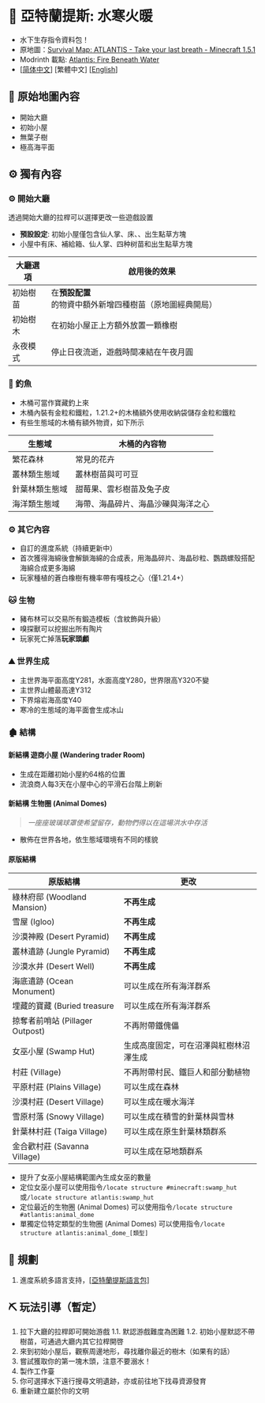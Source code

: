 # 🌊 亞特蘭提斯: 水寒火暖

- 水下生存指令資料包！
- 原地圖：[Survival Map: ATLANTIS - Take your last breath - Minecraft 1.5.1](https://www.planetminecraft.com/project/survival-map-atlantis---take-your-last-breath---minecraft-151/)
- Modrinth 載點: [Atlantis: Fire Beneath Water](https://modrinth.com/datapack/atlantis-firebeneathwater)
- [[简体中文](https://github.com/Mzhuangshao/atlantis/blob/main/README.md)]   [繁體中文]   [[English](https://github.com/Mzhuangshao/atlantis/blob/main/README_en_us.md)]

## 🔱 原始地圖內容

- 開始大廳
- 初始小屋
- 無葉子樹
- 極高海平面

## ⚙️ 獨有內容

### ⚙️ 開始大廳

透過開始大廳的拉桿可以選擇更改一些遊戲設置

- **預設設定**: 初始小屋僅包含仙人掌、床、、出生點草方塊
- 小屋中有床、補給箱、仙人掌、四种树苗和出生點草方塊

| 大廳選項 | 啟用後的效果 |
|------------|-------------------------------------------------------|
| 初始樹苗 | 在**預設配置**的物資中額外新增四種樹苗（原地圖經典開局） |
| 初始樹木 | 在初始小屋正上方額外放置一顆橡樹 |
| 永夜模式 | 停止日夜流逝，遊戲時間凍結在午夜月圓 |

### 🎣 釣魚

- 木桶可當作寶藏釣上來
- 木桶內裝有金粒和鐵粒，1.21.2+的木桶額外使用收納袋儲存金粒和鐵粒
- 有些生態域的木桶有額外物資，如下所示

| 生態域 | 木桶的內容物 |
|--------------|------------------------------------------------ |
| 繁花森林 | 常見的花卉 |
| 叢林類生態域 | 叢林樹苗與可可豆 |
| 針葉林類生態域 | 甜莓果、雲杉樹苗及兔子皮 |
| 海洋類生態域 | 海帶、海晶碎片、海晶沙礫與海洋之心 |

### ⚙️ 其它內容

- 自訂的進度系統（持續更新中）
- 首次獲得海綿後會解鎖海綿的合成表，用海晶碎片、海晶砂粒、鸚鵡螺殼搭配海綿合成更多海綿
- 玩家種植的蒼白橡樹有機率帶有嘎枝之心（僅1.​​21.4+）

### 🐱 生物

- 豬布林可以交易所有鍛造模板（含紋飾與升級）
- 嗅探獸可以挖掘出所有陶片
- 玩家死亡掉落**玩家頭顱**

### ⛰ 世界生成

- 主世界海平面高度Y281，水面高度Y280，世界限高Y320不變
- 主世界山體最高達Y312
- 下界熔岩海高度Y40
- 寒冷的生態域的海平面會生成冰山

### 🏚 結構

#### 新結構 遊商小屋 (Wandering trader Room)

- 生成在距離初始小屋約64格的位置
- 流浪商人每3天在小屋中心的平滑石台階上刷新

#### 新結構 生物圈 (Animal Domes)

> *一座座玻璃球罩使希望留存，動物們得以在這場洪水中存活*

- 散佈在世界各地，依生態域環境有不同的樣貌

#### 原版結構

| 原版結構                        | 更改             |
|-------------------------------- |---------------------------------------- |
| 綠林府邸 (Woodland Mansion)     | **不再生成**                            |
| 雪屋 (Igloo)                    | **不再生成**                          |
| 沙漠神殿 (Desert Pyramid)       | **不再生成**                            |
| 叢林遺跡 (Jungle Pyramid)       | **不再生成**                             |
| 沙漠水井 (Desert Well)          | **不再生成**                        |
| 海底遺跡 (Ocean Monument)       | 可以生成在所有海洋群系                    |
| 埋藏的寶藏 (Buried treasure     | 可以生成在所有海洋群系                      |
| 掠奪者前哨站 (Pillager Outpost) | 不再附帶鐵傀儡                        |
| 女巫小屋 (Swamp Hut)            | 生成高度固定，可在沼澤與紅樹林沼澤生成 |
| 村莊 (Village)                  | 不再附帶村民、鐵巨人和部分動植物        |
| 平原村莊 (Plains Village)       | 可以生成在森林                       |
| 沙漠村莊 (Desert Village)       | 可以生成在暖水海洋                    |
| 雪原村落 (Snowy Village)        | 可以生成在積雪的針葉林與雪林            |
| 針葉林村莊 (Taiga Village)      | 可以生成在原生針葉林類群系              |
| 金合歡村莊 (Savanna Village)    | 可以生成在惡地類群系                     |

- 提升了女巫小屋結構範圍內生成女巫的數量
- 定位女巫小屋可以使用指令`/locate structure #minecraft:swamp_hut`或`/locate structure atlantis:swamp_hut`
- 定位最近的生物圈 (Animal Domes) 可以使用指令`/locate structure #atlantis:animal_dome`
- 單獨定位特定類型的生物圈 (Animal Domes) 可以使用指令`/locate structure atlantis:animal_dome_[類型]`

## 🎨 規劃

1. 進度系統多語言支持，[[亞特蘭提斯語言包]](https://github.com/Mzhuangshao/atlantis-language-pack)

## ⛏ 玩法引導（暫定）

1. 拉下大廳的拉桿即可開始游戲
  1.1. 默認游戲難度為困難
  1.2. 初始小屋默認不帶樹苗，可通過大廳内其它拉桿開啓
2. 來到初始小屋后，觀察周邊地形，尋找離你最近的樹木（如果有的話）
3. 嘗試獲取你的第一塊木頭，注意不要溺水！
4. 製作工作臺
5. 你可選擇水下遠行搜尋文明遺跡，亦或前往地下找尋資源發育
6. 重新建立屬於你的文明
